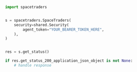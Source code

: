 <!-- Start SDK Example Usage -->
```python
import spacetraders


s = spacetraders.SpaceTraders(
    security=shared.Security(
        agent_token="YOUR_BEARER_TOKEN_HERE",
    ),
)


res = s.get_status()

if res.get_status_200_application_json_object is not None:
    # handle response
```
<!-- End SDK Example Usage -->